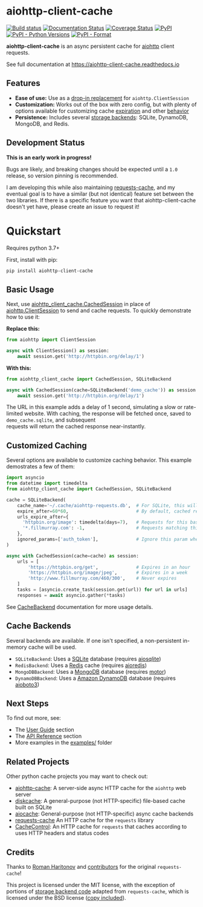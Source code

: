 # aiohttp-client-cache

[![Build status](https://github.com/JWCook/aiohttp-client-cache/workflows/Build/badge.svg)](https://github.com/JWCook/aiohttp-client-cache/actions)
[![Documentation Status](https://img.shields.io/readthedocs/aiohttp-client-cache/stable?label=docs)](https://aiohttp-client-cache.readthedocs.io/en/latest/)
[![Coverage Status](https://img.shields.io/coveralls/github/JWCook/aiohttp-client-cache)](https://coveralls.io/github/JWCook/aiohttp-client-cache?branch=main)
[![PyPI](https://img.shields.io/pypi/v/aiohttp-client-cache?color=blue)](https://pypi.org/project/aiohttp-client-cache)
[![PyPI - Python Versions](https://img.shields.io/pypi/pyversions/aiohttp-client-cache)](https://pypi.org/project/aiohttp-client-cache)
[![PyPI - Format](https://img.shields.io/pypi/format/aiohttp-client-cache?color=blue)](https://pypi.org/project/aiohttp-client-cache)

**aiohttp-client-cache** is an async persistent cache for [aiohttp](https://docs.aiohttp.org)
client requests.

See full documentation at https://aiohttp-client-cache.readthedocs.io

## Features
* **Ease of use:** Use as a [drop-in replacement](https://aiohttp-client-cache.readthedocs.io/en/latest/user_guide.html)
  for `aiohttp.ClientSession`
* **Customization:** Works out of the box with zero config, but with plenty of options available
  for customizing cache
  [expiration](https://aiohttp-client-cache.readthedocs.io/en/latest/user_guide.html#cache-expiration)
  and other [behavior](https://aiohttp-client-cache.readthedocs.io/en/latest/user_guide.html#cache-options)
* **Persistence:** Includes several [storage backends](https://aiohttp-client-cache.readthedocs.io/en/latest/backends.html):
  SQLite, DynamoDB, MongoDB, and Redis.
  
## Development Status
**This is an early work in progress!**

Bugs are likely, and breaking changes should be expected until a `1.0` release, so version pinning
is recommended.

I am developing this while also maintaining [requests-cache](https://github.com/reclosedev/requests-cache),
and my eventual goal is to have a similar (but not identical) feature set between the two libraries.
If there is a specific feature you want that aiohttp-client-cache doesn't yet have, please create an
issue to request it!

# Quickstart
Requires python 3.7+

First, install with pip:
```bash
pip install aiohttp-client-cache
````

## Basic Usage
Next, use [aiohttp_client_cache.CachedSession](https://aiohttp-client-cache.readthedocs.io/en/latest/modules/aiohttp_client_cache.session.html#aiohttp_client_cache.session.CachedSession)
in place of [aiohttp.ClientSession](https://docs.aiohttp.org/en/stable/client_reference.html#aiohttp.ClientSession)
to send and cache requests. To quickly demonstrate how to use it:                                      
                                                                                                       
**Replace this:**
```python
from aiohttp import ClientSession

async with ClientSession() as session:
    await session.get('http://httpbin.org/delay/1')                                                          
```                                                                                                    
                                                                                                       
**With this:**           
```python
from aiohttp_client_cache import CachedSession, SQLiteBackend

async with CachedSession(cache=SQLiteBackend('demo_cache')) as session:
    await session.get('http://httpbin.org/delay/1')                                                          
```

The URL in this example adds a delay of 1 second, simulating a slow or rate-limited website.
With caching, the response will be fetched once, saved to `demo_cache.sqlite`, and subsequent          
requests will return the cached response near-instantly.

## Customized Caching
Several options are available to customize caching behavior. This example demostrates a few of them:
```python
import asyncio
from datetime import timedelta
from aiohttp_client_cache import CachedSession, SQLiteBackend

cache = SQLiteBackend(
    cache_name='~/.cache/aiohttp-requests.db',  # For SQLite, this will be used as the filename
    expire_after=60*60,                         # By default, cached responses expire in an hour
    urls_expire_after={
      'httpbin.org/image': timedelta(days=7),   # Requests for this base URL with expire in a week
      '*.fillmurray.com': -1,                   # Requests matching this pattern will never expire
    }, 
    ignored_params=['auth_token'],              # Ignore this param when caching responses
)

async with CachedSession(cache=cache) as session:
    urls = [
        'https://httpbin.org/get',              # Expires in an hour
        'https://httpbin.org/image/jpeg',       # Expires in a week
        'http://www.fillmurray.com/460/300',    # Never expires
    ]
    tasks = [asyncio.create_task(session.get(url)) for url in urls]
    responses = await asyncio.gather(*tasks)
```
See [CacheBackend](https://aiohttp-client-cache.readthedocs.io/en/latest/modules/aiohttp_client_cache.backends.base.html#aiohttp_client_cache.backends.base.CacheBackend)
documentation for more usage details.


## Cache Backends
Several backends are available. If one isn't specified, a non-persistent in-memory cache will be used.

* `SQLiteBackend`: Uses a [SQLite](https://www.sqlite.org) database
  (requires [aiosqlite](https://github.com/omnilib/aiosqlite))
* `RedisBackend`: Uses a [Redis](https://redis.io/) cache
  (requires [aioredis](https://github.com/aio-libs/aioredis-py))
* `MongoDBBackend`: Uses a [MongoDB](https://www.mongodb.com/) database
  (requires [motor](https://motor.readthedocs.io))
* `DynamoDBBackend`: Uses a [Amazon DynamoDB](https://aws.amazon.com/dynamodb/) database
  (requires [aioboto3](https://github.com/terrycain/aioboto3))


## Next Steps
To find out more, see:

* The [User Guide](https://aiohttp-client-cache.readthedocs.io/en/latest/user_guide.html) section
* The [API Reference](https://aiohttp-client-cache.readthedocs.io/en/latest/reference.html) section
* More examples in the [examples/](https://github.com/JWCook/aiohttp-client-cache/blob/main/examples)
  folder

## Related Projects
Other python cache projects you may want to check out:

* [aiohttp-cache](https://github.com/cr0hn/aiohttp-cache): A server-side async HTTP cache for the
  `aiohttp` web server
* [diskcache](https://github.com/grantjenks/python-diskcache): A general-purpose (not HTTP-specific)
  file-based cache built on SQLite
* [aiocache](https://github.com/aio-libs/aiocache): General-purpose (not HTTP-specific) async cache
  backends
* [requests-cache](https://github.com/reclosedev/requests-cache) An HTTP cache for the `requests` library
* [CacheControl](https://github.com/ionrock/cachecontrol): An HTTP cache for `requests` that caches
  according to uses HTTP headers and status codes

## Credits
Thanks to [Roman Haritonov](https://github.com/reclosedev) and
[contributors](https://github.com/reclosedev/requests-cache/blob/master/CONTRIBUTORS.md)
for the original `requests-cache`!

This project is licensed under the MIT license, with the exception of portions of
[storage backend code](https://github.com/reclosedev/requests-cache/tree/master/requests_cache/backends/storage)
adapted from `requests-cache`, which is licensed under the BSD license
([copy included](https://github.com/JWCook/aiohttp-client-cache/blob/main/requests_cache.md)).
